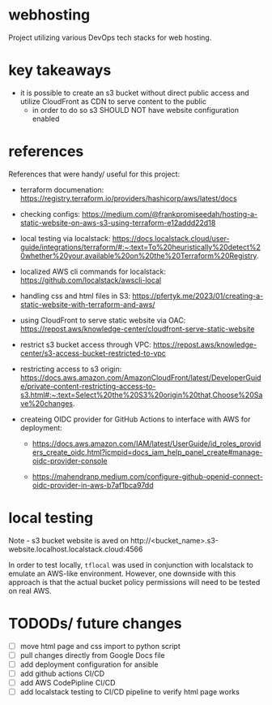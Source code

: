 # webhosting
Project utilizing various DevOps tech stacks for web hosting.

# key takeaways
- it is possible to create an s3 bucket without direct public access and utilize CloudFront as CDN to serve content to the public
     - in order to do so s3 SHOULD NOT have website configuration enabled


# references
References that were handy/ useful for this project: 
- terraform documenation: https://registry.terraform.io/providers/hashicorp/aws/latest/docs

- checking configs: https://medium.com/@frankpromiseedah/hosting-a-static-website-on-aws-s3-using-terraform-e12addd22d18

- local testing via localstack: https://docs.localstack.cloud/user-guide/integrations/terraform/#:~:text=To%20heuristically%20detect%20whether%20your,available%20on%20the%20Terraform%20Registry.

- localized AWS cli commands for localstack: https://github.com/localstack/awscli-local

- handling css and html files in S3: https://pfertyk.me/2023/01/creating-a-static-website-with-terraform-and-aws/

- using CloudFront to serve static website via OAC: https://repost.aws/knowledge-center/cloudfront-serve-static-website

- restrict s3 bucket access through VPC: https://repost.aws/knowledge-center/s3-access-bucket-restricted-to-vpc

- restricting access to s3 origin: https://docs.aws.amazon.com/AmazonCloudFront/latest/DeveloperGuide/private-content-restricting-access-to-s3.html#:~:text=Select%20the%20S3%20origin%20that,Choose%20Save%20changes.

- createing OIDC provider for GitHub Actions to interface with AWS for deployment: 
     - https://docs.aws.amazon.com/IAM/latest/UserGuide/id_roles_providers_create_oidc.html?icmpid=docs_iam_help_panel_create#manage-oidc-provider-console
     
     - https://mahendranp.medium.com/configure-github-openid-connect-oidc-provider-in-aws-b7af1bca97dd


#  local testing
Note - s3 bucket website is aved on http://<bucket_name>.s3-website.localhost.localstack.cloud:4566

In order to test locally, `tflocal` was used in conjunction with localstack to emulate an AWS-like environment. However, one downside with this approach is that the actual bucket policy permissions will need to be tested on real AWS. 


# TODODs/ future changes

* [ ] move html page and css import to python script 
* [ ] pull changes directly from Google Docs file
* [ ] add deployment configuration for ansible
* [ ] add github actions CI/CD 
* [ ] add AWS CodePipline CI/CD
* [ ] add localstack testing to CI/CD pipeline to verify html page works